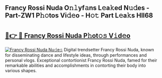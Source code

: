 ## Francy Rossi Nuda O𝚗𝚕yf𝚊ns L𝚎a𝚔ed N𝚞𝚍es - Part-ZW1 P𝚑𝚘tos Vi𝚍𝚎o - H𝚘𝚝 Part L𝚎a𝚔s HlI68

# <h2><a href="http://kf1fqq.oniu.top/?m=Francy+Rossi+Nuda">🔗👉 🔴 Francy Rossi Nuda P𝚑ot𝚘𝚜 V𝚒d𝚎o</a></h2>

[![Francy Rossi Nuda Nu𝚍e𝚜](https://i.imgur.com/0qMVB7G.gif)](http://kf1fqq.oniu.top/?m=Francy+Rossi+Nuda)
Digital trendsetter Francy Rossi Nuda, known for disseminating dance and lifestyle ideas, through performances and personal vlogs. Exceptional contortionist Francy Rossi Nuda, famed for their remarkable abilities and accomplishments in contorting their body into various shapes.  
